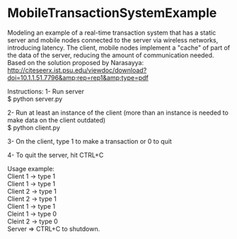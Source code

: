 # MobileTransactionSystemExample
Modeling an example of a real-time transaction system that has a static server and mobile nodes connected to the server via wireless networks, introducing latency. The client, mobile nodes implement a "cache" of part of the data of the server, reducing the amount of communication needed. Based on the solution proposed by Narasayya: http://citeseerx.ist.psu.edu/viewdoc/download?doi=10.1.1.51.7796&amp;rep=rep1&amp;type=pdf

Instructions:
1- Run server  
  $ python server.py  
  
2- Run at least an instance of the client (more than an instance is needed to make data on the client outdated)  
  $ python client.py  
    
3- On the client, type 1 to make a transaction or 0 to quit  
  
4- To quit the server, hit CTRL+C  
  
Usage example:  
Client 1 -> type 1  
Client 1 -> type 1  
Client 2 -> type 1  
Client 2 -> type 1  
Client 1 -> type 1  
Cleint 1 -> type 0  
Cleint 2 -> type 0  
Server => CTRL+C to shutdown.
